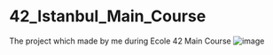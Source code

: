# 42_Istanbul_Main_Course
The project which made by me during Ecole 42 Main Course
![image](https://github.com/emrebykby/42_Istanbul_Main_Course/assets/90874753/39c056a2-8bbb-43e6-aa61-45950173923a)
